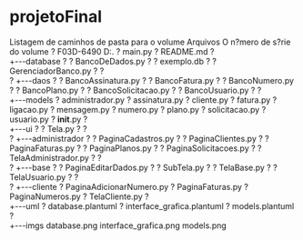# projetoFinal

Listagem de caminhos de pasta para o volume Arquivos
O n?mero de s?rie do volume ? F03D-6490
D:.
?   main.py
?   README.md
?   
+---database
?   ?   BancoDeDados.py
?   ?   exemplo.db
?   ?   GerenciadorBanco.py
?   ?   
?   +---daos
?       ?   BancoAssinatura.py
?       ?   BancoFatura.py
?       ?   BancoNumero.py
?       ?   BancoPlano.py
?       ?   BancoSolicitacao.py
?       ?   BancoUsuario.py
?       ?   
+---models
?       administrador.py
?       assinatura.py
?       cliente.py
?       fatura.py
?       ligacao.py
?       mensagem.py
?       numero.py
?       plano.py
?       solicitacao.py
?       usuario.py
?       __init__.py
?       
+---ui
?   ?   Tela.py
?   ?   
?   +---administrador
?   ?       PaginaCadastros.py
?   ?       PaginaClientes.py
?   ?       PaginaFaturas.py
?   ?       PaginaPlanos.py
?   ?       PaginaSolicitacoes.py
?   ?       TelaAdministrador.py
?   ?       
?   +---base
?   ?       PaginaEditarDados.py
?   ?       SubTela.py
?   ?       TelaBase.py
?   ?       TelaUsuario.py
?   ?       
?   +---cliente
?           PaginaAdicionarNumero.py
?           PaginaFaturas.py
?           PaginaNumeros.py
?           TelaCliente.py
?           
+---uml
    ?   database.plantuml
    ?   interface_grafica.plantuml
    ?   models.plantuml
    ?   
    +---imgs
            database.png
            interface_grafica.png
            models.png